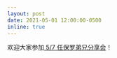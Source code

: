 ```yaml
---
layout: post
date: 2021-05-01 12:00:00-0500
inline: true
---
```


欢迎大家参加<a href="{{ site.baseurl }}/blog/2021/paul-ren/"> 5/7 任保罗弟兄分享会</a>！

